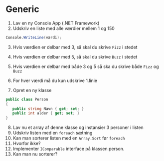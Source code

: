 # Generic

1. Lav en ny Console App (.NET Framework)
2. Udskriv en liste med alle værdier mellem 1 og 150
```c#
Console.WriteLine(værdi);
```
3. Hvis værdien er delbar med 3, så skal du skrive `Fizz` i stedet
4. Hvis værdien er delbar med 5, så skal du skrive `Buzz` i stedet
5. Hvis værdien er delbar med både 3 og 5 så ska du skrive både `Fizz` og `Buzz`
6. For hver værdi må du kun udskrive 1.linie

7. Opret en ny klasse 
```c#
public class Person
{
   public string Navn { get; set; }
   public int alder { get; set; }
}
```
8. Lav nu et array af denne klasse og instansier 3 personer i listen
9. Udskriv listen med en `foreach` sætning
10. Kan man sorterer listen med en `Array.Sort` før `foreach`
11. Hvorfor ikke?
12. Implementer `IComparable` interface på klassen person.
13. Kan man nu sorterer?
